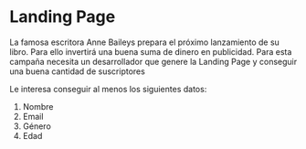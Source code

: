 # Landing Page
La famosa escritora Anne Baileys prepara el próximo lanzamiento de su libro. Para ello invertirá una buena suma de dinero en publicidad. Para esta campaña necesita un desarrollador que genere la Landing Page y conseguir una buena cantidad de suscriptores

Le interesa conseguir al menos los siguientes datos:

1. Nombre
2. Email
3. Género
4. Edad